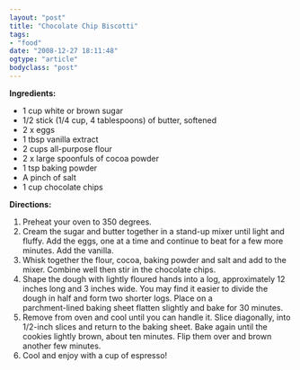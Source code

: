 ```yaml
---
layout: "post"
title: "Chocolate Chip Biscotti"
tags: 
- "food"
date: "2008-12-27 18:11:48"
ogtype: "article"
bodyclass: "post"
---
```


**Ingredients:**

- 1 cup white or brown sugar
- 1/2 stick (1/4 cup, 4 tablespoons) of butter, softened
- 2 x eggs
- 1 tbsp vanilla extract
- 2 cups all-purpose flour
- 2 x large spoonfuls of cocoa powder
- 1 tsp baking powder
- A pinch of salt
- 1 cup chocolate chips

**Directions:**

1. Preheat your oven to 350 degrees.
2. Cream the sugar and butter together in a stand-up mixer until light and fluffy. Add the eggs, one at a time and continue to beat for a few more minutes. Add the vanilla.
3. Whisk together the flour, cocoa, baking powder and salt and add to the mixer. Combine well then stir in the chocolate chips.
4. Shape the dough with lightly floured hands into a log, approximately 12 inches long and 3 inches wide. You may find it easier to divide the dough in half and form two shorter logs. Place on a  
 parchment-lined baking sheet flatten slightly and bake for 30 minutes.
5. Remove from oven and cool until you can handle it. Slice diagonally, into 1/2-inch slices and return to the baking sheet. Bake again until the cookies lightly brown, about ten minutes. Flip them over and brown another few minutes.
6. Cool and enjoy with a cup of espresso!